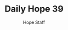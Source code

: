 ---
image: /assets/img/daily-hope-default-artwork.png
title: Daily Hope 39
number: 39
categories:
  - Daily Hope
author: Hope Staff
notes: Daily Hope 39
embed: >-
  <iframe style="border-radius:12px" src="https://open.spotify.com/embed/episode/4DRsTpFtMqFWrUM3xzISYT?utm_source=generator" width="100%" height="152" frameBorder="0" allowfullscreen="" allow="autoplay; clipboard-write; encrypted-media; fullscreen; picture-in-picture" loading="lazy"></iframe>
---